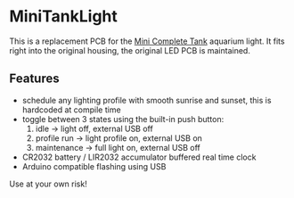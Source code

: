 # MiniTankLight

This is a replacement PCB for the [Mini Complete Tank](https://minicompletetank.com) aquarium light. It fits right into the original housing, the original LED PCB is maintained.

## Features

* schedule any lighting profile with smooth sunrise and sunset, this is hardcoded at compile time
* toggle between 3 states using the built-in push button:
  1. idle -> light off, external USB off
  2. profile run -> light profile on, external USB on
  3. maintenance -> full light on, external USB off
* CR2032 battery / LIR2032 accumulator buffered real time clock
* Arduino compatible flashing using USB

Use at your own risk!
